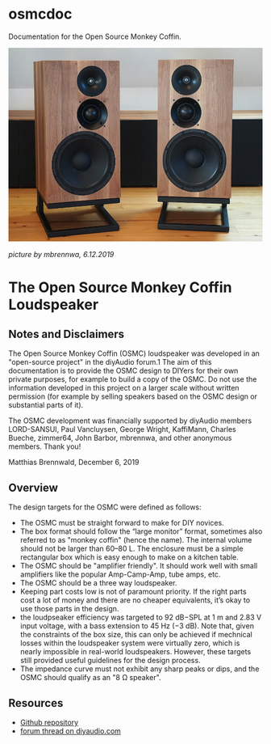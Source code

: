 # osmcdoc

Documentation for the Open Source Monkey Coffin.

![Picture of the osmc](pictures/osmc_photo_readme.jpg)

_picture by mbrennwa, 6.12.2019_

#  The Open Source Monkey Coffin Loudspeaker

## Notes and Disclaimers

The Open Source Monkey Coffin (OSMC) loudspeaker was developed in an "open-source project" in the diyAudio forum.1 The aim of this documentation is to provide the OSMC design to DIYers for their own private purposes, for example to build a copy of the OSMC. Do not use the information developed in this project on a larger scale without written permission (for example by selling speakers based on the OSMC design or substantial parts of it).

The OSMC development was financially supported by diyAudio members LORD-SANSUI, Paul Vancluysen, George Wright, KaffiMann, Charles Bueche, zimmer64, John Barbor, mbrennwa, and other anonymous members. Thank you!

Matthias Brennwald, December 6, 2019

## Overview

The design targets for the OSMC were defined as follows:

- The OSMC must be straight forward to make for DIY novices.
- The box format should follow the “large monitor” format, sometimes also referred to as "monkey coffin" (hence the name). The internal volume should
not be larger than 60–80 L. The enclosure must be a simple rectangular box which is easy enough to make on a kitchen table.
- The OSMC should be "amplifier friendly". It should work well with small amplifiers like the popular Amp-Camp-Amp, tube amps, etc.
- The OSMC should be a three way loudspeaker.
- Keeping part costs low is not of paramount priority. If the right parts cost a lot of money and there are no cheaper equivalents, it’s okay to use those
parts in the design.
- the loudpseaker efficiency was targeted to 92 dB−SPL at 1 m and 2.83 V input voltage, with a bass extension to 45 Hz (−3 dB). Note that, given the constraints of the box size, this can only be achieved if mechnical losses within the loudspeaker system were virtually zero, which is nearly impossible in real-world loudspeakers. However, these targets still provided useful guidelines for the design process.
- The impedance curve must not exhibit any sharp peaks or dips, and the OSMC should qualify as an "8 Ω speaker".

## Resources

- [Github repository](https://github.com/mbrennwa/osmcdoc)
- [forum thread on diyaudio.com](https://www.diyaudio.com/forums/multi-way/327594-source-monkey-box.html)
